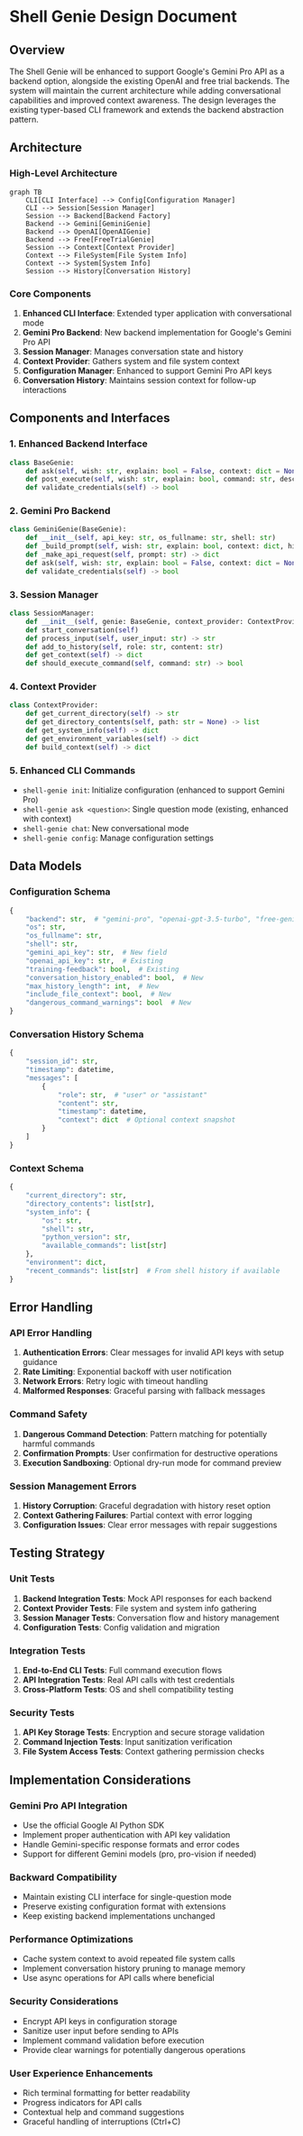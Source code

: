# Shell Genie Design Document

## Overview

The Shell Genie will be enhanced to support Google's Gemini Pro API as a backend option, alongside the existing OpenAI and free trial backends. The system will maintain the current architecture while adding conversational capabilities and improved context awareness. The design leverages the existing typer-based CLI framework and extends the backend abstraction pattern.

## Architecture

### High-Level Architecture

```mermaid
graph TB
    CLI[CLI Interface] --> Config[Configuration Manager]
    CLI --> Session[Session Manager]
    Session --> Backend[Backend Factory]
    Backend --> Gemini[GeminiGenie]
    Backend --> OpenAI[OpenAIGenie]
    Backend --> Free[FreeTrialGenie]
    Session --> Context[Context Provider]
    Context --> FileSystem[File System Info]
    Context --> System[System Info]
    Session --> History[Conversation History]
```

### Core Components

1. **Enhanced CLI Interface**: Extended typer application with conversational mode
2. **Gemini Pro Backend**: New backend implementation for Google's Gemini Pro API
3. **Session Manager**: Manages conversation state and history
4. **Context Provider**: Gathers system and file system context
5. **Configuration Manager**: Enhanced to support Gemini Pro API keys
6. **Conversation History**: Maintains session context for follow-up interactions

## Components and Interfaces

### 1. Enhanced Backend Interface

```python
class BaseGenie:
    def ask(self, wish: str, explain: bool = False, context: dict = None, history: list = None) -> tuple[str, str]
    def post_execute(self, wish: str, explain: bool, command: str, description: str, feedback: bool)
    def validate_credentials(self) -> bool
```

### 2. Gemini Pro Backend

```python
class GeminiGenie(BaseGenie):
    def __init__(self, api_key: str, os_fullname: str, shell: str)
    def _build_prompt(self, wish: str, explain: bool, context: dict, history: list) -> str
    def _make_api_request(self, prompt: str) -> dict
    def ask(self, wish: str, explain: bool = False, context: dict = None, history: list = None) -> tuple[str, str]
    def validate_credentials(self) -> bool
```

### 3. Session Manager

```python
class SessionManager:
    def __init__(self, genie: BaseGenie, context_provider: ContextProvider)
    def start_conversation(self)
    def process_input(self, user_input: str) -> str
    def add_to_history(self, role: str, content: str)
    def get_context(self) -> dict
    def should_execute_command(self, command: str) -> bool
```

### 4. Context Provider

```python
class ContextProvider:
    def get_current_directory(self) -> str
    def get_directory_contents(self, path: str = None) -> list
    def get_system_info(self) -> dict
    def get_environment_variables(self) -> dict
    def build_context(self) -> dict
```

### 5. Enhanced CLI Commands

- `shell-genie init`: Initialize configuration (enhanced to support Gemini Pro)
- `shell-genie ask <question>`: Single question mode (existing, enhanced with context)
- `shell-genie chat`: New conversational mode
- `shell-genie config`: Manage configuration settings

## Data Models

### Configuration Schema

```python
{
    "backend": str,  # "gemini-pro", "openai-gpt-3.5-turbo", "free-genie"
    "os": str,
    "os_fullname": str,
    "shell": str,
    "gemini_api_key": str,  # New field
    "openai_api_key": str,  # Existing
    "training-feedback": bool,  # Existing
    "conversation_history_enabled": bool,  # New
    "max_history_length": int,  # New
    "include_file_context": bool,  # New
    "dangerous_command_warnings": bool  # New
}
```

### Conversation History Schema

```python
{
    "session_id": str,
    "timestamp": datetime,
    "messages": [
        {
            "role": str,  # "user" or "assistant"
            "content": str,
            "timestamp": datetime,
            "context": dict  # Optional context snapshot
        }
    ]
}
```

### Context Schema

```python
{
    "current_directory": str,
    "directory_contents": list[str],
    "system_info": {
        "os": str,
        "shell": str,
        "python_version": str,
        "available_commands": list[str]
    },
    "environment": dict,
    "recent_commands": list[str]  # From shell history if available
}
```

## Error Handling

### API Error Handling

1. **Authentication Errors**: Clear messages for invalid API keys with setup guidance
2. **Rate Limiting**: Exponential backoff with user notification
3. **Network Errors**: Retry logic with timeout handling
4. **Malformed Responses**: Graceful parsing with fallback messages

### Command Safety

1. **Dangerous Command Detection**: Pattern matching for potentially harmful commands
2. **Confirmation Prompts**: User confirmation for destructive operations
3. **Execution Sandboxing**: Optional dry-run mode for command preview

### Session Management Errors

1. **History Corruption**: Graceful degradation with history reset option
2. **Context Gathering Failures**: Partial context with error logging
3. **Configuration Issues**: Clear error messages with repair suggestions

## Testing Strategy

### Unit Tests

1. **Backend Integration Tests**: Mock API responses for each backend
2. **Context Provider Tests**: File system and system info gathering
3. **Session Manager Tests**: Conversation flow and history management
4. **Configuration Tests**: Config validation and migration

### Integration Tests

1. **End-to-End CLI Tests**: Full command execution flows
2. **API Integration Tests**: Real API calls with test credentials
3. **Cross-Platform Tests**: OS and shell compatibility testing

### Security Tests

1. **API Key Storage Tests**: Encryption and secure storage validation
2. **Command Injection Tests**: Input sanitization verification
3. **File System Access Tests**: Context gathering permission checks

## Implementation Considerations

### Gemini Pro API Integration

- Use the official Google AI Python SDK
- Implement proper authentication with API key validation
- Handle Gemini-specific response formats and error codes
- Support for different Gemini models (pro, pro-vision if needed)

### Backward Compatibility

- Maintain existing CLI interface for single-question mode
- Preserve existing configuration format with extensions
- Keep existing backend implementations unchanged

### Performance Optimizations

- Cache system context to avoid repeated file system calls
- Implement conversation history pruning to manage memory
- Use async operations for API calls where beneficial

### Security Considerations

- Encrypt API keys in configuration storage
- Sanitize user input before sending to APIs
- Implement command validation before execution
- Provide clear warnings for potentially dangerous operations

### User Experience Enhancements

- Rich terminal formatting for better readability
- Progress indicators for API calls
- Contextual help and command suggestions
- Graceful handling of interruptions (Ctrl+C)